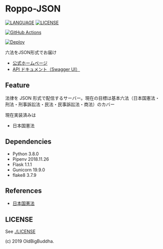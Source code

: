 # Roppo-JSON

[![LANGUAGE](https://img.shields.io/badge/Python-3.8.0-blue.svg)](https://docs.python.org/3/)
[![LICENSE](https://img.shields.io/badge/License-Apache%202-orange.svg)](http://www.apache.org/licenses/LICENSE-2.0)

[![GitHub Actions](https://github.com/Roppo-JSON/server/workflows/Server%20Test/badge.svg)](https://github.com/Roppo-JSON/data/actions)

[![Deploy](https://www.herokucdn.com/deploy/button.svg)](https://heroku.com/deploy)

六法をJSON形式でお届け

- [公式ホームページ](https://roppo-json.dev/)
- [API ドキュメント（Swagger UI）](https://roppo-json.dev/docs/index.html)

## Feature

法律を JSON 形式で配信するサーバー。現在の目標は基本六法（日本国憲法・刑法・刑事訴訟法・民法・民事訴訟法・商法）のカバー

現在実装済みは

- 日本国憲法

## Dependencies

- Python 3.8.0
- Pipenv 2018.11.26
- Flask 1.1.1
- Gunicorn 19.9.0
- flake8 3.7.9

## References

- [日本国憲法](https://elaws.e-gov.go.jp/search/elawsSearch/elaws_search/lsg0500/detail?lawId=321CONSTITUTION)

## LICENSE

See [./LICENSE](./LICENSE)

(c) 2019 OldBigBuddha.
